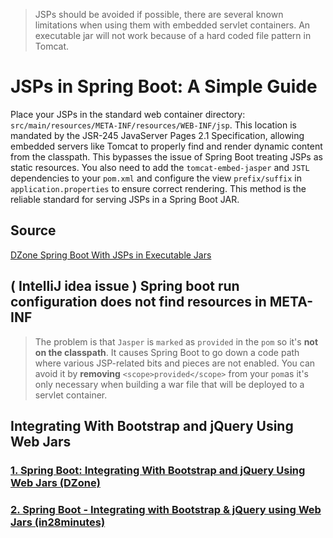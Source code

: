 > JSPs should be avoided if possible, there are several known limitations when using them with embedded servlet containers.
> An executable jar will not work because of a hard coded file pattern in Tomcat.

# JSPs in Spring Boot: A Simple Guide
Place your JSPs in the standard web container directory: `src/main/resources/META-INF/resources/WEB-INF/jsp`. 
This location is mandated by the JSR-245 JavaServer Pages 2.1 Specification, allowing embedded servers like Tomcat to properly find and render dynamic content from the classpath. 
This bypasses the issue of Spring Boot treating JSPs as static resources. You also need to add the `tomcat-embed-jasper` and `JSTL` dependencies to your `pom.xml` and configure the 
view `prefix/suffix` in `application.properties` to ensure correct rendering. This method is the reliable standard for serving JSPs in a Spring Boot JAR.

## Source
[DZone Spring Boot With JSPs in Executable Jars](https://dzone.com/articles/spring-boot-with-jsps-in-executable-jars-1)

## **( IntelliJ idea issue )** Spring boot run configuration does not find resources in META-INF 

>The problem is that `Jasper` is `marked` as `provided` in the `pom` so it's **not on the classpath**. It causes Spring Boot to go down a code path where various JSP-related bits and pieces are not enabled. You can avoid it by **removing** `<scope>provided</scope>` from your `pom`as it's only necessary when building a war file that will be deployed to a servlet container.

## Integrating With Bootstrap and jQuery Using Web Jars
### [1. Spring Boot: Integrating With Bootstrap and jQuery Using Web Jars (DZone)](https://dzone.com/articles/spring-boot-integrating-with-bootstrap-and-jquery)
### [2. Spring Boot - Integrating with Bootstrap & jQuery using Web Jars (in28minutes)](https://www.springboottutorial.com/spring-boot-with-jquery-and-bootstrap-web-jars)

